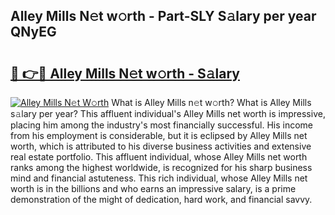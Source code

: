## Alley Mills N𝚎t w𝚘rth - Part-SLY S𝚊lary per year QNyEG

# <h2><a href="http://gc48hx.nevu.top/?p=Alley+Mills">🔗 👉🔴 Alley Mills N𝚎t w𝚘rth - S𝚊lary</a></h2>

[![Alley Mills N𝚎t W𝚘rth](https://i.imgur.com/Oavwk0R.jpeg)](http://gc48hx.nevu.top/?p=Alley+Mills)
What is Alley Mills n𝚎t w𝚘rth? What is Alley Mills s𝚊lary per year?
This affluent individual's Alley Mills net worth is impressive, placing him among the industry's most financially successful. His income from his employment is considerable, but it is eclipsed by Alley Mills net worth, which is attributed to his diverse business activities and extensive real estate portfolio. This affluent individual, whose Alley Mills net worth ranks among the highest worldwide, is recognized for his sharp business mind and financial astuteness. This rich individual, whose Alley Mills net worth is in the billions and who earns an impressive salary, is a prime demonstration of the might of dedication, hard work, and financial savvy.
